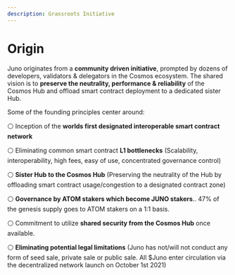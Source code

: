 ```yaml
---
description: Grassroots Initiative
---
```


# Origin

Juno originates from a **community driven initiative**, prompted by dozens of developers, validators & delegators in the Cosmos ecosystem. The shared vision is to **preserve the neutrality, performance & reliability** of the Cosmos Hub and offload smart contract deployment to a dedicated sister Hub.

Some of the founding principles center around:

⚪️ Inception of the **worlds first designated interoperable smart contract network**

⚪️ Eliminating common smart contract **L1 bottlenecks** \(Scalability, interoperability, high fees, easy of use, concentrated governance control\)

⚪️ **Sister Hub to the Cosmos Hub** \(Preserving the neutrality of the Hub by offloading smart contract usage/congestion to a designated contract zone\)

⚪️ **Governance by ATOM stakers which become JUNO stakers**.. 47% of the genesis supply goes to ATOM stakers on a 1:1 basis.

⚪️ Commitment to utilize **shared security from the Cosmos Hub** once available.

⚪️ **Eliminating potential legal limitations** \(Juno has not/will not conduct any form of seed sale, private sale or public sale. All $Juno enter circulation via the decentralized network launch on October 1st 2021\)







